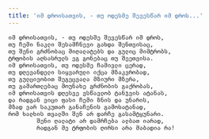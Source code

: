 ```yaml
---
title: 'იმ დროისათვის, - თუ ოდესმე შევესწარ იმ დროს...'
---
```


    იმ დროისათვის, - თუ ოდესმე შევესწარ იმ დროს,
    თუ ჩემი ნაკლი შესამჩნევი გახდა შენთვისაც,
    თუ შენი გრძნობაც მიღალატებს და გულიც მიმტრობს,
    ტრფობის აღსასრულს ეგ გონებაც თუ შეეთვისა.
    იმ დროისათვის, თუ ოდესმე ჩამივლი ცერად,
    თუ დღევანდელი სიყვარული იქცა მზაკვრობად,
    თუ გულცივობით შეგეცვალა მზიური მზერა,
    თუ გამართლებაც მოუნახე გრძნობის გაქრობას,
    იმ დროისათვის დღესვე ვსწავლობ ტანჯვის ატანას,
    და რადგან ვიცი ფასი ჩემი ზნის და უნარის,
    მზად ვარ საკუთარ განაჩენის გამოსატანად,
    რომ ხალხის თვალში შენ არ დარჩე გასამტყუნარი.
            შენი ღალატი არ დამრჩება ალბათ იარად,
            რადგან მე ტრფობის ღირსი არა მაბადია რა!
